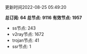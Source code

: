 更新时间2022-08-25 05:49:20

**总订阅: 64**
**总节点: 9116**
**有效节点: 1957**
- ss节点: 243
- v2ray节点: 1672
- trojan节点: 41
- ssr节点: 1
